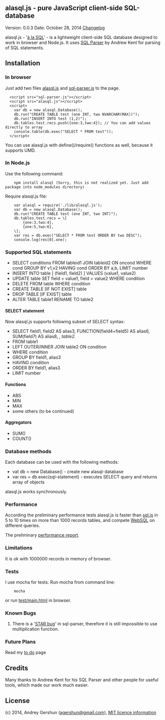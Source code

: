 ## alasql.js - pure JavaScript client-side SQL-database 

Version: 0.0.3 Date: October 28, 2014 [Changelog](CHANGELOG.md) 

alasql.js - '[à la SQL](http://en.wiktionary.org/wiki/%C3%A0_la)' - is a lightweight client-side SQL database designed to work in browser and Node.js. It uses [SQL Parser](https://github.com/forward/sql-parser) by Andrew Kent for parsing of SQL statements.

## Installation


### In browser

Just add two files [alasql.js](lib/alasql.js) and [sql-parser.js](lib/sql-parser.js) to the page.

```
  <script src="sql-parser.js"></script>
  <script src="alasql.js"></script>	
  <script>
    var db = new alasql.Database();
    db.run("CREATE TABLE test (one INT, two NVARCHAR(MAX))");
    db.run("INSERT INTO test (1,2)");
    db.tables.test.recs.push({one:3,two:4}); // You can add values directly to array
    console.table(db.exec("SELECT * FROM test"));
  </script>

```

You can use alasql.js with define()/require() functions as well, because it supports UMD.

### In Node.js

Use the following command:
```
    npm install alasql (Sorry, this is not realized yet. Just add package into node_modules directory)
```
Require alasql.js file:

```
    var alasql = require('./lib/alasql.js');
    var db = new alasql.Database();
    db.run("CREATE TABLE test (one INT, two INT)");
    db.tables.test.recs = \[
        {one:3,two:4},
        {one:5,two:6},
    \];
    var res = db.exec("SELECT * FROM test ORDER BY two DESC");
    console.log(res[0].one);

```

### Supported SQL statements

* SELECT conditions FROM tableid1 JOIN tableid2 ON oncond WHERE cond GROUP BY v1,v2 HAVING cond ORDER BY a,b, LIMIT number
* INSERT INTO table \[ (field1, field2) \] VALUES (value1, value2)
* UPDATE table SET field = value1, field = value2 WHERE condition 
* DELETE FROM table WHERE condition 
* CREATE TABLE \[IF NOT EXIST\] table
* DROP TABLE \[IF EXIST\] table
* ALTER TABLE table1 RENAME TO table2


#### SELECT statement

Now alasql.js supports following subset of SELECT syntax:

* SELECT field1, field2 AS alias3, FUNCTION(field4+field5) AS alias6, SUM(field7) AS alias8, *, table2.*
* FROM table1
* LEFT OUTER/INNER JOIN table2 ON condition
* WHERE condition
* GROUP BY field1, alias3
* HAVING condition
* ORDER BY field1, alias3
* LIMIT number

#### Functions

* ABS
* MIN
* MAX
* some others (to be continued)

#### Aggregators

* SUM()
* COUNT() 

### Database methods

Each database can be used with the following methods:

* vat db = new Database() - create new alasql-database
* var res = db.exec(sql-statement) - executes SELECT query and returns array of objects 

alasql.js works synchronously.

### Performance

According the preliminary performance tests alasql.js is faster than [sql.js]() in 5 to 10 times on more than 1000 records tables, and compete [WebSQL]() on different queries. 

The preliminary [performance report](PERFORMANCE.md).

### Limitations

It is ok with 1000000 records in memory of browser. 

### Tests

I use mocha for tests. Run mocha from command line:

```
    mocha
```
or run [test/main.html](test/main.html) in browser.


### Known Bugs

1. There is a '[STAR bug](https://github.com/forward/sql-parser/issues/6)' in sql-parser, therefore
it is still impossible to use multiplication function.

### Future Plans

Read my [to do](TODO.md) page

## Credits

Many thanks to Andrew Kent for his SQL Parser and other people for useful tools, which made our work much easier.

## License

(c) 2014, Andrey Gershun (agershun@gmail.com), [MIT licence information](LICENSE)

